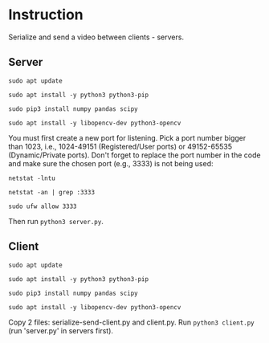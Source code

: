 # Instruction

Serialize and send a video between clients - servers.

## **Server**

`sudo apt update`

`sudo apt install -y python3 python3-pip`

`sudo pip3 install numpy pandas scipy`

`sudo apt install -y libopencv-dev python3-opencv`

You must first create a new port for listening. Pick a port number bigger than 1023, i.e., 1024-49151 (Registered/User ports) or 49152-65535 (Dynamic/Private ports). Don't forget to replace the port number in the code and make sure the chosen port (e.g., 3333) is not being used:

`netstat -lntu`

`netstat -an | grep :3333`

`sudo ufw allow 3333`

Then run `python3 server.py`.

## **Client**

`sudo apt update`

`sudo apt install -y python3 python3-pip`

`sudo pip3 install numpy pandas scipy`

`sudo apt install -y libopencv-dev python3-opencv`

Copy 2 files: serialize-send-client.py and client.py. Run `python3 client.py` (run 'server.py' in servers first).
